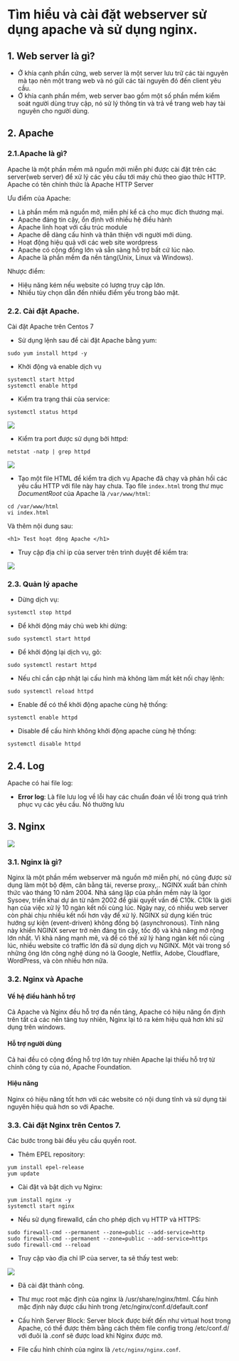 # Tìm hiểu và cài đặt webserver sử dụng apache và sử dụng nginx.
## 1. Web server là gì?
- Ở khía cạnh phần cứng, web server là một server lưu trữ các tài nguyên mà tạo nên một trang web và nó gửi các tài nguyên đó đến client yêu cầu.
- Ở khía cạnh phần mềm, web server bao gồm một số phần mềm kiểm soát người dùng truy cập, nó sử lý thông tin và trả về trang web hay tài nguyên cho người dùng.
## 2. Apache 
### 2.1.Apache là gì?

Apache là một phần mềm mã nguồn mởi miễn phí được cài đặt trên các server(web server) để xử lý các yêu cầu tới máy chủ theo giao thức HTTP. Apache có tên chính thức là Apache HTTP Server

Ưu điểm của Apache:
- Là phần mềm mã nguồn mở, miễn phí kể cả cho mục đích thương mại. 
- Apache đáng tin cậy, ổn định với nhiều hệ điều hành 
- Apache linh hoạt với cấu trúc module
- Apache dễ dàng cấu hình và thân thiện với người mới dùng.
- Hoạt động hiệu quả với các web site wordpress
- Apache có cộng đồng lớn và sẵn sàng hỗ trợ bất cứ lúc nào.
- Apache là phần mềm đa nền tảng(Unix, Linux và Windows).

Nhược điểm:
- Hiệu năng kém nếu website có lượng truy cập lớn.
- Nhiều tùy chọn dẫn đến nhiều điểm yếu trong bảo mật.

### 2.2. Cài đặt Apache.

Cài đặt Apache trên Centos 7
- Sử dụng lệnh sau để cài đặt Apache bằng yum:
```
sudo yum install httpd -y
```

- Khởi động và enable dịch vụ
```
systemctl start httpd 
systemctl enable httpd
```

- Kiểm tra trạng thái của service:
```
systemctl status httpd
```

![](https://i.imgur.com/bg7mi21.png)

- Kiểm tra port được sử dụng bởi httpd:
```
netstat -natp | grep httpd
```

![](https://i.imgur.com/Drt5Y7S.png)

- Tạo một file HTML để kiểm tra dịch vụ Apache đã chạy và phản hồi các yêu cầu HTTP với file này hay chưa. Tạo file `index.html` trong thư mục *DocumentRoot* của Apache là `/var/www/html`:
```
cd /var/www/html
vi index.html
```
Và thêm nội dung sau:
```
<h1> Test hoạt động Apache </h1>
```

- Truy cập địa chỉ ip của server trên trình duyệt để kiểm tra:

![](http://i.imgur.com/dfdXKAh.png)

### 2.3. Quản lý apache
- Dừng dịch vụ:
```
systemctl stop httpd
```
- Để khởi động máy chủ web khi dừng:
```
sudo systemctl start httpd
```
- Để khởi động lại dịch vụ, gõ:
```
sudo systemctl restart httpd
```
- Nếu chỉ cần cập nhật lại cấu hình mà không làm mất kêt nối chạy lệnh:
```
sudo systemctl reload httpd
```
- Enable để có thể khởi động apache cùng hệ thống:
```
systemctl enable httpd
```
- Disable để cấu hình không khởi động apache cùng hệ thống:
```
systemctl disable httpd
```

## 2.4. Log
Apache có hai file log:
- **Error log**: Là file lưu log về lỗi hay các chuẩn đoán về lỗi trong quá trình phục vụ các yêu cầu. Nó thường lưu 




## 3. Nginx

![](https://i.imgur.com/OG5ovek.png)

### 3.1. Nginx là gì? 
Nginx là một phần mềm webserver mã nguồn mở miễn phí, nó cũng được sử dụng làm một bộ đệm, cân bằng tải, reverse proxy,..
NGINX xuất bản chính thức vào tháng 10 năm 2004. Nhà sáng lập của phần mềm này là Igor Sysoev, triển khai dự án từ năm 2002 để giải quyết vấn đề C10k. C10k là giới hạn của việc xử lý 10 ngàn kết nối cùng lúc. Ngày nay, có nhiều web server còn phải chịu nhiều kết nối hơn vậy để xử lý. NGINX sử dụng kiến trúc hướng sự kiện (event-driven) không đồng bộ (asynchronous). Tính năng này khiến NGINX server trở nên đáng tin cậy, tốc độ và khả năng mở rộng lớn nhất.
Vì khả năng mạnh mẽ, và để có thể xử lý hàng ngàn kết nối cùng lúc, nhiều website có traffic lớn đã sử dụng dịch vụ NGINX. Một vài trong số những ông lớn công nghệ dùng nó là Google, Netflix, Adobe, Cloudflare, WordPress, và còn nhiều hơn nữa.


### 3.2. Nginx và Apache
#### Về hệ điều hành hỗ trợ
Cả Apache và Nginx đều hỗ trợ đa nền tảng, Apache có hiệu năng ổn định trên tất cả các nền tảng tuy nhiên, Nginx lại tỏ ra kém hiệu quả hơn khi sử dụng trên windows.
#### Hỗ trợ người dùng 
Cả hai đều có cộng đồng hỗ trợ lớn tuy nhiên Apache lại thiếu hỗ trợ từ chính công ty của nó, Apache Foundation.
#### Hiệu năng 
Nginx có hiệu năng tốt hơn với các website có nội dung tĩnh và sử dụng tài nguyên hiệu quả hơn so với Apache.


### 3.3. Cài đặt Nginx trên Centos 7.
Các bước trong bài đều yêu cầu quyền root.

- Thêm EPEL repository:
```
yum install epel-release
yum update
```
- Cài đặt và bật dịch vụ Nginx:
```
yum install nginx -y
systemctl start nginx
```
- Nếu sử dụng firewalld, cần cho phép dịch vụ HTTP và HTTPS:
```
sudo firewall-cmd --permanent --zone=public --add-service=http 
sudo firewall-cmd --permanent --zone=public --add-service=https
sudo firewall-cmd --reload
```
- Truy cập vào địa chỉ IP của server, ta sẽ thấy test web:

![](https://i.imgur.com/hj5jhH4.png)

- Đã cài đặt thành công. 

- Thư mục root mặc định của nginx là /usr/share/nginx/html. Cấu hình mặc định này được cấu hình trong /etc/nginx/conf.d/default.conf
- Cấu hình Server Block: Server block được biết đến như virtual host trong Apache, có thể được thêm bằng cách thêm file config trong /etc/conf.d/ với đuôi là .conf sẽ được load khi Nginx được mở.
- File cấu hình chính của nginx là `/etc/nginx/nginx.conf`.



